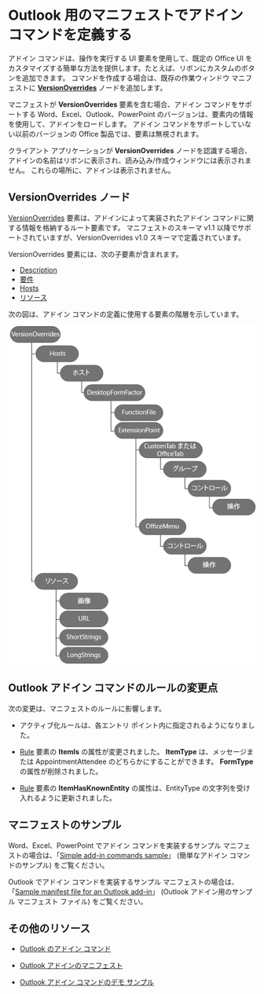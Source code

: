 # Outlook 用のマニフェストでアドイン コマンドを定義する

アドイン コマンドは、操作を実行する UI 要素を使用して、既定の Office UI をカスタマイズする簡単な方法を提供します。たとえば、リボンにカスタムのボタンを追加できます。 コマンドを作成する場合は、既存の作業ウィンドウ マニフェストに **[VersionOverrides](../../../reference/manifest/versionoverrides.md)** ノードを追加します。 

マニフェストが **VersionOverrides** 要素を含む場合、アドイン コマンドをサポートする Word、Excel、Outlook、PowerPoint のバージョンは、要素内の情報を使用して、アドインをロードします。 アドイン コマンドをサポートしていない以前のバージョンの Office 製品では、要素は無視されます。

クライアント アプリケーションが **VersionOverrides** ノードを認識する場合、アドインの名前はリボンに表示され、読み込み/作成ウィンドウには表示されません。 これらの場所に、アドインは表示されません。
 

## VersionOverrides ノード

[VersionOverrides](../../../reference/manifest/versionoverrides.md) 要素は、アドインによって実装されたアドイン コマンドに関する情報を格納するルート要素です。 マニフェストのスキーマ v1.1 以降でサポートされていますが、VersionOverrides v1.0 スキーマで定義されています。 

VersionOverrides 要素には、次の子要素が含まれます。

- [Description](../../../reference/manifest/description.md)
- [要件](../../../reference/manifest/requirements.md)
- [Hosts](../../../reference/manifest/hosts.md)
- [リソース](../../../reference/manifest/resources.md)

次の図は、アドイン コマンドの定義に使用する要素の階層を示しています。 

![マニフェスト内のアドイン コマンド要素の階層](../../../images/080da303-51c4-4882-b74a-7ba11517c0ad.png)

## Outlook アドイン コマンドのルールの変更点

次の変更は、マニフェストのルールに影響します。

- アクティブ化ルールは、各エントリ ポイント内に指定されるようになりました。
    
- [Rule](../../../reference/manifest/rule.md) 要素の **ItemIs** の属性が変更されました。 **ItemType** は、メッセージまたは AppointmentAttendee のどちらかにすることができます。 **FormType** の属性が削除されました。
    
- [Rule](../../../reference/manifest/rule.md) 要素の **ItemHasKnownEntity** の属性は、EntityType の文字列を受け入れるように更新されました。
    

## マニフェストのサンプル

Word、Excel、PowerPoint でアドイン コマンドを実装するサンプル マニフェストの場合は、「[Simple add-in commands sample](https://github.com/OfficeDev/Office-Add-in-Commands-Samples/tree/master/Simple)」 (簡単なアドイン コマンドのサンプル) をご覧ください。

Outlook でアドイン コマンドを実装するサンプル マニフェストの場合は、「[Sample manifest file for an Outlook add-in](https://gist.github.com/mlafleur/95b7ac030bb7a7ae742527e85a36b095)」 (Outlook アドイン用のサンプル マニフェスト ファイル) をご覧ください。


## その他のリソース


- [Outlook のアドイン コマンド](../../outlook/add-in-commands-for-outlook.md)
    
- [Outlook アドインのマニフェスト](../../outlook/manifests/manifests.md)
    
- [Outlook アドイン コマンドのデモ サンプル](https://github.com/jasonjoh/command-demo)

